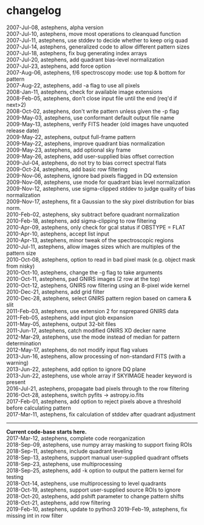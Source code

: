 # changelog

2007-Jul-08, astephens, alpha version  
2007-Jul-10, astephens, move most operations to cleanquad function  
2007-Jul-11, astephens, use stddev to decide whether to keep orig quad  
2007-Jul-14, astephens, generalized code to allow different pattern sizes  
2007-Jul-18, astephens, fix bug generating index arrays  
2007-Jul-20, astephens, add quadrant bias-level normalization  
2007-Jul-23, astephens, add force option  
2007-Aug-06, astephens, f/6 spectroscopy mode: use top & bottom for pattern  
2007-Aug-22, astephens, add -a flag to use all pixels  
2008-Jan-11, astephens, check for available image extensions  
2008-Feb-05, astephens, don't close input file until the end (req'd if next>2)  
2008-Oct-02, astephens, don't write pattern unless given the -p flag  
2009-May-03, astephens, use conformant default output file name  
2009-May-13, astephens, verify FITS header (old images have unquoted release date)  
2009-May-22, astephens, output full-frame pattern  
2009-May-22, astephens, improve quadrant bias normalization  
2009-May-23, astephens, add optional sky frame  
2009-May-26, astephens, add user-supplied bias offset correction  
2009-Jul-04, astephens, do not try to bias correct spectral flats  
2009-Oct-24, astephens, add basic row filtering  
2009-Nov-06, astephens, ignore bad pixels flagged in DQ extension  
2009-Nov-08, astephens, use mode for quadrant bias level normalization  
2009-Nov-12, astephens, use sigma-clipped stddev to judge quality of bias normalization  
2009-Nov-17, astephens, fit a Gaussian to the sky pixel distribution for bias norm.  
2010-Feb-02, astephens, sky subtract before quadrant normalization  
2010-Feb-18, astephens, add sigma-clipping to row filtering  
2010-Apr-09, astephens, only check for gcal status if OBSTYPE = FLAT  
2010-Apr-10, astephens, accept list input  
2010-Apr-13, astephens, minor tweak of the spectroscopic regions  
2010-Jul-11, astephens, allow images sizes which are multiples of the pattern size  
2010-Oct-08, astephens, option to read in bad pixel mask (e.g. object mask from nisky)  
2010-Oct-10, astephens, change the -g flag to take arguments  
2010-Oct-11, astephens, pad GNIRS images (2 row at the top)  
2010-Oct-12, astephens, GNIRS row filtering using an 8-pixel wide kernel  
2010-Dec-21, astephens, add grid filter  
2010-Dec-28, astephens, select GNIRS pattern region based on camera & slit  
2011-Feb-03, astephens, use extension 2 for nsprepared GNIRS data  
2011-Feb-05, astephens, add input glob expansion  
2011-May-05, astephens, output 32-bit files  
2011-Jun-17, astephens, catch modified GNIRS XD decker name  
2012-Mar-29, astephens, use the mode instead of median for pattern determination  
2012-May-17, astephens, do not modify input flag values  
2013-Jun-16, astephens, allow processing of non-standard FITS (with a warning)  
2013-Jun-22, astephens, add option to ignore DQ plane  
2013-Jun-22, astephens, use whole array if SKYIMAGE header keyword is present  
2016-Jul-21, astephens, propagate bad pixels through to the row filtering  
2016-Oct-28, astephens, switch pyfits -> astropy.io.fits  
2017-Feb-01, astephens, add option to reject pixels above a threshold before calculating pattern  
2017-Mar-11, astephens, fix calculation of stddev after quadrant adjustment  

---
**Current code-base starts here.**  
2017-Mar-12, astephens, complete code reorganization  
2018-Sep-09, astephens, use numpy array masking to support fixing ROIs  
2018-Sep-11, astephens, include quadrant leveling  
2018-Sep-13, astephens, support manual user-supplied quadrant offsets  
2018-Sep-23, astephens, use multiprocessing  
2018-Sep-25, astephens, add -k option to output the pattern kernel for testing  
2018-Oct-14, astephens, use multiprocessing to level quadrants  
2018-Oct-19, astephens, support user-supplied source ROIs to ignore  
2018-Oct-20, astephens, add pshift parameter to change pattern shifts  
2018-Oct-21, astephens, add row filtering  
2019-Feb-10, astephens, update to python3
2019-Feb-19, astephens, fix missing int in row filter

